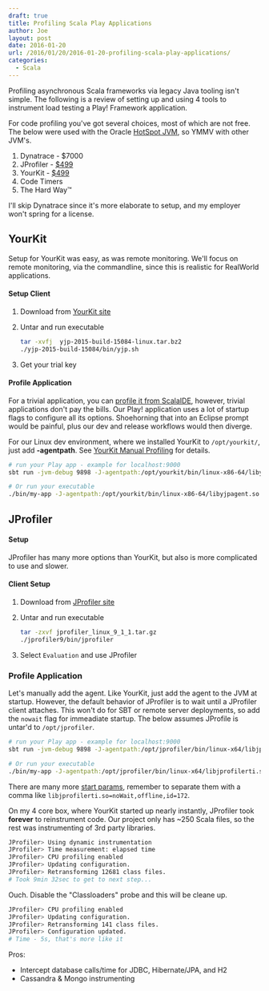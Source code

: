 ```yaml
---
draft: true
title: Profiling Scala Play Applications
author: Joe
layout: post
date: 2016-01-20
url: /2016/01/20/2016-01-20-profiling-scala-play-applications/
categories:
  - Scala
---
```


Profiling asynchronous Scala frameworks via legacy Java tooling isn't simple. The following is a review of setting up and using 4 tools to instrument load testing a Play! Framework application.

For code profiling you've got several choices, most of which are not free. The below were used with the Oracle [HotSpot JVM](https://en.wikipedia.org/wiki/HotSpot), so YMMV with other JVM's.

1. Dynatrace - $7000
1. JProfiler - [$499](https://www.ej-technologies.com/buy/jprofiler/select)
1. YourKit - [$499](https://www.yourkit.com/purchase/content.jsp)
1. Code Timers
1. The Hard Way™

I'll skip Dynatrace since it's more elaborate to setup, and my employer won't spring for a license.

## YourKit

Setup for YourKit was easy, as was remote monitoring. We'll focus on remote monitoring, via the commandline, since this is realistic for RealWorld applications.

#### Setup Client

1. Download from [YourKit site](https://www.yourkit.com/download)
2. Untar and run executable

	```bash
	tar -xvfj  yjp-2015-build-15084-linux.tar.bz2
	./yjp-2015-build-15084/bin/yjp.sh
	```

3. Get your trial key

#### Profile Application

For a trivial application, you can [profile it from ScalaIDE](https://www.yourkit.com/docs/80/help/eclipse.jsp), however, trivial applications don't pay the bills. Our Play! application uses a lot of startup flags to configure all its options. Shoehorning that into an Eclipse prompt would be painful, plus our dev and release workflows would then diverge.

For our Linux dev environment, where we installed YourKit to `/opt/yourkit/`, just add __-agentpath__. See [YourKit Manual Profiling](https://www.yourkit.com/docs/80/help/agent.jsp) for details.

```bash
# run your Play app - example for localhost:9000
sbt run -jvm-debug 9898 -J-agentpath:/opt/yourkit/bin/linux-x86-64/libyjpagent.so  -Dhttp.port=9000

# Or run your executable
./bin/my-app -J-agentpath:/opt/yourkit/bin/linux-x86-64/libyjpagent.so 
```


## JProfiler

#### Setup

JProfiler has many more options than YourKit, but also is more complicated to use and slower.

#### Client Setup

1. Download from [JProfiler site](https://www.ej-technologies.com/download/jprofiler/files)
2. Untar and run executable

	```bash
	tar -zxvf jprofiler_linux_9_1_1.tar.gz
	./jprofiler9/bin/jprofiler
	```
3. Select `Evaluation` and use JProfiler

### Profile Application

Let's manually add the agent. Like YourKit, just add the agent to the JVM at startup. However, the default behavior of JProfiler is to wait until a JProfiler client attaches. This won't do for SBT or remote server deployments, so add the `nowait` flag for immeadiate startup. The below assumes JProfile is untar'd to `/opt/jprofiler`.

```bash    
# run your Play app - example for localhost:9000
sbt run -jvm-debug 9898 -J-agentpath:/opt/jprofiler/bin/linux-x64/libjprofilerti.so=nowait  -Dhttp.port=9000

# Or run your executable
./bin/my-app -J-agentpath:/opt/jprofiler/bin/linux-x64/libjprofilerti.so=nowait
```
There are many more [start params](http://resources.ej-technologies.com/jprofiler/help/doc/sessions/remoteTable.html), remember to separate them with a comma like `libjprofilerti.so=noWait,offline,id=172`.

On my 4 core box, where YourKit started up nearly instantly, JProfiler took __forever__ to reinstrument code. Our project only has ~250 Scala files, so the rest was instrumenting of 3rd party libraries.

```bash
JProfiler> Using dynamic instrumentation
JProfiler> Time measurement: elapsed time
JProfiler> CPU profiling enabled
JProfiler> Updating configuration.
JProfiler> Retransforming 12681 class files.
# Took 9min 32sec to get to next step...
```

Ouch. Disable the "Classloaders" probe and this will be cleane up.

```bash
JProfiler> CPU profiling enabled
JProfiler> Updating configuration.
JProfiler> Retransforming 141 class files.
JProfiler> Configuration updated.
# Time - 5s, that's more like it
```

Pros:

* Intercept database calls/time for JDBC, Hibernate/JPA, and H2
* Cassandra & Mongo instrumenting
